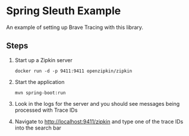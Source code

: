 # Spring Sleuth Example

An example of setting up Brave Tracing with this library.

## Steps

1. Start up a Zipkin server

    ```shell script
    docker run -d -p 9411:9411 openzipkin/zipkin
    ```

1. Start the application

    ```shell script
    mvn spring-boot:run
    ```

1. Look in the logs for the server and you should see messages being processed with Trace IDs
1. Navigate to <http://localhost:9411/zipkin> and type one of the trace IDs into the search bar
